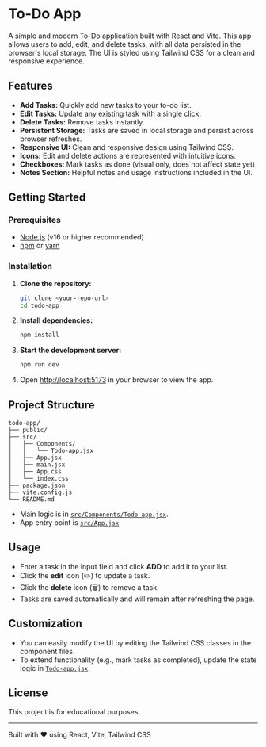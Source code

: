 
# To-Do App

A simple and modern To-Do application built with React and Vite. This app allows users to add, edit, and delete tasks, with all data persisted in the browser's local storage. The UI is styled using Tailwind CSS for a clean and responsive experience.

## Features

- **Add Tasks:** Quickly add new tasks to your to-do list.
- **Edit Tasks:** Update any existing task with a single click.
- **Delete Tasks:** Remove tasks instantly.
- **Persistent Storage:** Tasks are saved in local storage and persist across browser refreshes.
- **Responsive UI:** Clean and responsive design using Tailwind CSS.
- **Icons:** Edit and delete actions are represented with intuitive icons.
- **Checkboxes:** Mark tasks as done (visual only, does not affect state yet).
- **Notes Section:** Helpful notes and usage instructions included in the UI.

## Getting Started

### Prerequisites

- [Node.js](https://nodejs.org/) (v16 or higher recommended)
- [npm](https://www.npmjs.com/) or [yarn](https://yarnpkg.com/)

### Installation

1. **Clone the repository:**
   ```sh
   git clone <your-repo-url>
   cd todo-app
   ```

2. **Install dependencies:**
   ```sh
   npm install
   ```

3. **Start the development server:**
   ```sh
   npm run dev
   ```

4. Open [http://localhost:5173](http://localhost:5173) in your browser to view the app.

## Project Structure

```
todo-app/
├── public/
├── src/
│   ├── Components/
│   │   └── Todo-app.jsx
│   ├── App.jsx
│   ├── main.jsx
│   ├── App.css
│   └── index.css
├── package.json
├── vite.config.js
└── README.md
```

- Main logic is in [`src/Components/Todo-app.jsx`](todo-app/src/Components/Todo-app.jsx).
- App entry point is [`src/App.jsx`](todo-app/src/App.jsx).

## Usage

- Enter a task in the input field and click **ADD** to add it to your list.
- Click the **edit** icon (✏️) to update a task.
- Click the **delete** icon (🗑️) to remove a task.
- Tasks are saved automatically and will remain after refreshing the page.

## Customization

- You can easily modify the UI by editing the Tailwind CSS classes in the component files.
- To extend functionality (e.g., mark tasks as completed), update the state logic in [`Todo-app.jsx`](todo-app/src/Components/Todo-app.jsx).

## License

This project is for educational purposes.

---

Built with ❤️ using React, Vite, Tailwind CSS